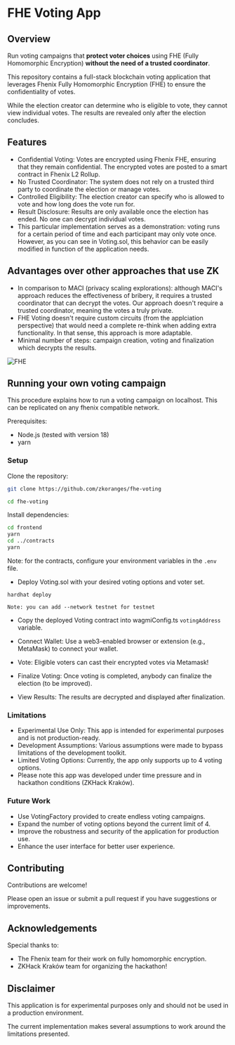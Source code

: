 # FHE Voting App

## Overview
Run voting campaigns that **protect voter choices** using FHE (Fully Homomorphic Encryption) **without the need of a trusted coordinator**.

This repository contains a full-stack blockchain voting application that leverages Fhenix Fully Homomorphic Encryption (FHE) to ensure the confidentiality of votes. 

While the election creator can determine who is eligible to vote, they cannot view individual votes. The results are revealed only after the election concludes.

## Features
- Confidential Voting: Votes are encrypted using Fhenix FHE, ensuring that they remain confidential. The encrypted votes are posted to a smart contract in Fhenix L2 Rollup. 
- No Trusted Coordinator: The system does not rely on a trusted third party to coordinate the election or manage votes.
- Controlled Eligibility: The election creator can specify who is allowed to vote and how long does the vote run for.
- Result Disclosure: Results are only available once the election has ended. No one can decrypt individual votes.
- This particular implementation serves as a demonstration: voting runs for a certain period of time and each participant may only vote once. However, as you can see in Voting.sol, this behavior can be easily modified in function of the application needs.

## Advantages over other approaches that use ZK
- In comparison to MACI (privacy scaling explorations): although MACI's approach reduces the effectiveness of bribery, it requires a trusted coordinator that can decrypt the votes. Our approach doesn't require a trusted coordinator, meaning the votes a truly private.
- FHE Voting doesn't require custom circuits (from the applciation perspective) that would need a complete re-think when adding extra functionality. In that sense, this approach is more adaptable.
- Minimal number of steps: campaign creation, voting and finalization which decrypts the results.

![FHE](https://raw.githubusercontent.com/zkoranges/fhe-voting/main/frontend/public/fhe-rainbow.jpeg)

## Running your own voting campaign
This procedure explains how to run a voting campaign on localhost. This can be replicated on any fhenix compatible network. 

Prerequisites:

- Node.js (tested with version 18)
- yarn

### Setup
Clone the repository:

```bash
git clone https://github.com/zkoranges/fhe-voting

cd fhe-voting
```

Install dependencies:

```bash
cd frontend
yarn
cd ../contracts
yarn
```

Note: for the contracts, configure your environment variables in the `.env` file.


- Deploy Voting.sol with your desired voting options and voter set.

```
hardhat deploy
```

``Note: you can add --network testnet for testnet``

- Copy the deployed Voting contract into wagmiConfig.ts `votingAddress` variable.

- Connect Wallet: Use a web3-enabled browser or extension (e.g., MetaMask) to connect your wallet.

- Vote: Eligible voters can cast their encrypted votes via Metamask!

- Finalize Voting: Once voting is completed, anybody can finalize the election (to be improved).

- View Results: The results are decrypted and displayed after finalization.

### Limitations

- Experimental Use Only: This app is intended for experimental purposes and is not production-ready.
- Development Assumptions: Various assumptions were made to bypass limitations of the development toolkit.
- Limited Voting Options: Currently, the app only supports up to 4 voting options.
- Please note this app was developed under time pressure and in hackathon conditions (ZKHack Kraków).

### Future Work
- Use VotingFactory provided to create endless voting campaigns.
- Expand the number of voting options beyond the current limit of 4.
- Improve the robustness and security of the application for production use.
- Enhance the user interface for better user experience.

## Contributing
Contributions are welcome! 

Please open an issue or submit a pull request if you have suggestions or improvements.

## Acknowledgements
Special thanks to: 

- The Fhenix team for their work on fully homomorphic encryption.
- ZKHack Kraków team for organizing the hackathon!

## Disclaimer
This application is for experimental purposes only and should not be used in a production environment. 

The current implementation makes several assumptions to work around the limitations presented.

